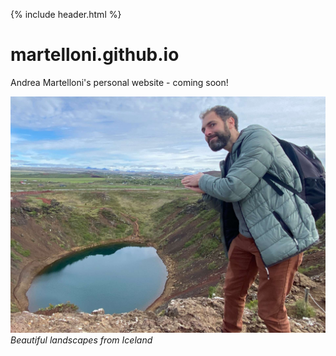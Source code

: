 {% include header.html %}

# martelloni.github.io
Andrea Martelloni's personal website - coming soon!

![Iceland landscape](assets/images/iceland.jpg)
*Beautiful landscapes from Iceland*

